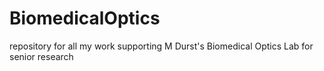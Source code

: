 # BiomedicalOptics
repository for all my work supporting M Durst's Biomedical Optics Lab for senior research
